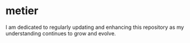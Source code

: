 # metier
I am dedicated to regularly updating and enhancing this repository as my understanding continues to grow and evolve.
